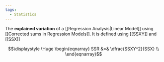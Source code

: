 ```yaml
---
tags:
  - Statistics
---
```

The **explained variation** of a [[Regression Analysis|Linear Model]] using [[Corrected sums in Regression Models]].
It is defined using [[SSXY]] and [[SSX]]

$$\displaystyle \Huge \begin{eqnarray} 
SSR &=& \dfrac{SSXY^2}{SSX} \\
\end{eqnarray}$$